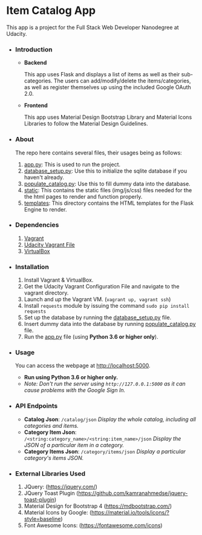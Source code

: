 # Item Catalog App

This app is a project for the Full Stack Web Developer Nanodegree at Udacity.

* ### Introduction

    *  **Backend**

       This app uses Flask and displays a list of items as well as their sub-categories. The users can add/modify/delete the items/categories, as well as register themselves up using the included Google OAuth 2.0.

    *  **Frontend**

       This app uses Material Design Bootstrap Library and Material Icons Libraries to follow the Material Design Guidelines.

* ### About

   The repo here contains several files, their usages being as follows:

    1. [app.py](app.py): This is used to run the project.
    2. [database_setup.py](database_setup.py): Use this to initialize the sqlite database if you haven't already.
    3. [populate_catalog.py](populate_catalog.py): Use this to fill dummy data into the database.
    4. [static](static): This contains the static files (img/js/css) files needed for the the html pages to render and function properly.
    5. [templates](templates): This directory contains the HTML templates for the Flask Engine to render.

* ### Dependencies

    1. [Vagrant](https://www.vagrantup.com/ "Vagrant")
    2. [Udacity Vagrant File](https://github.com/udacity/fullstack-nanodegree-vm "Udacity's Vagrant Configuration File")
    3. [VirtualBox](https://www.virtualbox.org/wiki/Downloads)

* ### Installation

    1. Install Vagrant & VirtualBox.
    2. Get the Udacity Vagrant Configuration File and navigate to the vagrant directory.
    3. Launch and _up_ the Vagrant VM. (`vagrant up, vagrant ssh`)
    4. Install `requests` module by issuing the command `sudo pip install requests`
    5. Set up the database by running the [database_setup.py](database_setup.py) file.
    6. Insert dummy data into the database by running [populate_catalog.py](populate_catalog.py) file.
    7. Run the [app.py](app.py) file (using **Python 3.6 or higher only**).

* ### Usage

    You can access the webpage at [http://localhost:5000](http://localhost:5000 "Localhost at port 5000").
   - **Run using Python 3.6 or higher only.**
   - _Note: Don't run the server using `http://127.0.0.1:5000` as it can cause problems with the Google Sign In._

* ### API Endpoints
    * **Catalog Json**: `/catalog/json` _Display the whole catalog, including all categories and items._
    * **Category Item Json**: `/<string:category_name>/<string:item_name>/json` _Display the JSON of a particular item in a category._
    * **Category Items Json**: `/category/items/json` _Display a particular category's items JSON._ 

* ### External Libraries Used
    1. JQuery: (<https://jquery.com/>)
    2. JQuery Toast Plugin (<https://github.com/kamranahmedse/jquery-toast-plugin>)
    3. Material Design for Bootstrap 4 (<https://mdbootstrap.com/>)
    4. Material Icons by Google: (<https://material.io/tools/icons/?style=baseline>)
    5. Font Awesome Icons: (<https://fontawesome.com/icons>)
